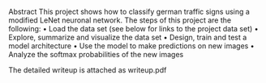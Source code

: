 Abstract
This project shows how to classify german traffic signs using a modified LeNet neuronal network.
The steps of this project are the following:
•	Load the data set (see below for links to the project data set)
•	Explore, summarize and visualize the data set
•	Design, train and test a model architecture
•	Use the model to make predictions on new images
•	Analyze the softmax probabilities of the new images


The detailed writeup is attached as writeup.pdf
